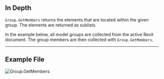 ## In Depth
`Group.GetMembers` returns the elements that are located within the given group. The elements are returned as sublists.

In the example below, all model groups are collected from the active Revit document. The group members are then collected with `Group.GetMembers`.

___
## Example File

![Group.GetMembers](./Revit.Elements.Group.GetMembers_img.jpg)
